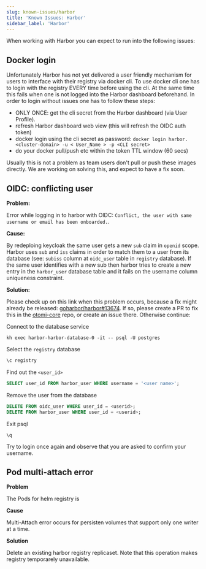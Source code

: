 ```yaml
---
slug: known-issues/harbor
title: 'Known Issues: Harbor'
sidebar_label: 'Harbor'
---
```


When working with Harbor you can expect to run into the following issues:

## Docker login

Unfortunately Harbor has not yet delivered a user friendly mechanism for users to interface with their registry via docker cli. To use docker cli one has to login with the registry EVERY time before using the cli. At the same time this fails when one is not logged into the Harbor dashboard beforehand. In order to login without issues one has to follow these steps:

- ONLY ONCE: get the cli secret from the Harbor dashboard (via User Profile).
- refresh Harbor dashboard web view (this will refresh the OIDC auth token)
- docker login using the cli secret as password: `docker login harbor.<cluster-domain> -u < User_Name > -p <CLI secret>`
- do your docker pull/push etc within the token TTL window (60 secs)

Usually this is not a problem as team users don't pull or push these images directly. We are working on solving this, and expect to have a fix soon.

## OIDC: conflicting user

**Problem:**

Error while logging in to harbor with OIDC: `Conflict, the user with same username or email has been onboarded.`.

**Cause:**

By redeploing keycloak the same user gets a new `sub` claim in `openid` scope. Harbor uses `sub` and `iss` claims in order to match them to a user from its database (see: `subiss` column at `oidc_user` table in `registry` database). If the same user identifies with a new sub then harbor tries to create a new entry in the `harbor_user` database table and it fails on the username column uniqueness constraint.

**Solution:**

Please check up on this link when this problem occurs, because a fix might already be released: [goharbor/harbor#13674](https://github.com/goharbor/harbor/issues/13674). If so, please create a PR to fix this in the [otomi-core](https://github.com/redkubes/otomi-core) repo, or create an issue there. Otherwise continue:

Connect to the database service

```
kh exec harbor-harbor-database-0 -it -- psql -U postgres
```

Select the `registry` database

```sql
\c registry
```

Find out the `<user_id>`

```sql
SELECT user_id FROM harbor_user WHERE username = '<user name>';
```

Remove the user from the database

```sql
DELETE FROM oidc_user WHERE user_id = <userid>;
DELETE FROM harbor_user WHERE user_id = <userid>;
```

Exit psql

```
\q
```

Try to login once again and observe that you are asked to confirm your username.

## Pod multi-attach error

**Problem**

The Pods for helm registry is

**Cause**

Multi-Attach error occurs for persisten volumes that support only one writer at a time.

**Solution**

Delete an existing harbor registry replicaset. Note that this operation makes registry temporarely unavailable.
